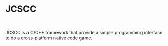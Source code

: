 # JCSCC #
<br/>

JCSCC is a C/C++ framework that provide a simple programming interface
to do a cross-platform native code game. <br/><br/>
